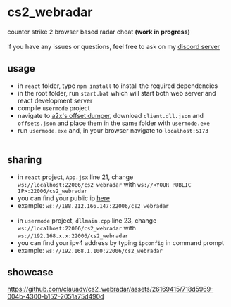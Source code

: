 # cs2_webradar
counter strike 2 browser based radar cheat **(work in progress)** <br>
<br>
if you have any issues or questions, feel free to ask on my [discord server](https://discord.gg/wVzuHN8uXd)

## usage
- in `react` folder, type `npm install` to install the required dependencies
- in the root folder, run `start.bat` which will start both web server and react development server
- compile `usermode` project
- navigate to [a2x's offset dumper](https://github.com/a2x/cs2-dumper/tree/main/generated), download `client.dll.json` and `offsets.json` and place them in the same folder with `usermode.exe`
- run `usermode.exe` and, in your browser navigate to `localhost:5173` <br><br>

## sharing
- in `react` project, `App.jsx` line 21, change `ws://localhost:22006/cs2_webradar` with `ws://<YOUR PUBLIC IP>:22006/cs2_webradar`
- you can find your public ip [here](https://ipinfo.io/ip)
- example: `ws://188.212.166.147:22006/cs2_webradar` <br><br>
- in `usermode` project, `dllmain.cpp` line 23, change `ws://localhost:22006/cs2_webradar` with `ws://192.168.x.x:22006/cs2_webradar`
- you can find your ipv4 address by typing `ipconfig` in command prompt
- example: `ws://192.168.1.100:22006/cs2_webradar`

## showcase
https://github.com/clauadv/cs2_webradar/assets/26169415/718d5969-004b-4300-b152-2051a75d490d
